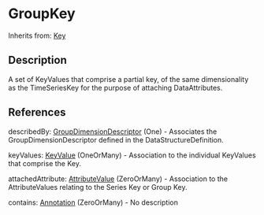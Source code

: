 
# GroupKey

Inherits from: [Key](Key.md)



## Description

A set of KeyValues that comprise a partial key, of the same dimensionality as the TimeSeriesKey for the purpose of attaching DataAttributes.




## References

describedBy: [GroupDimensionDescriptor](GroupDimensionDescriptor.md) (One) - Associates the GroupDimensionDescriptor defined in the DataStructureDefinition.

keyValues: [KeyValue](KeyValue.md) (OneOrMany) - Association to the individual KeyValues that comprise the Key.

attachedAttribute: [AttributeValue](AttributeValue.md) (ZeroOrMany) - Association to the AttributeValues relating to the Series Key or Group Key.

contains: [Annotation](../Base/Annotation.md) (ZeroOrMany) - No description




